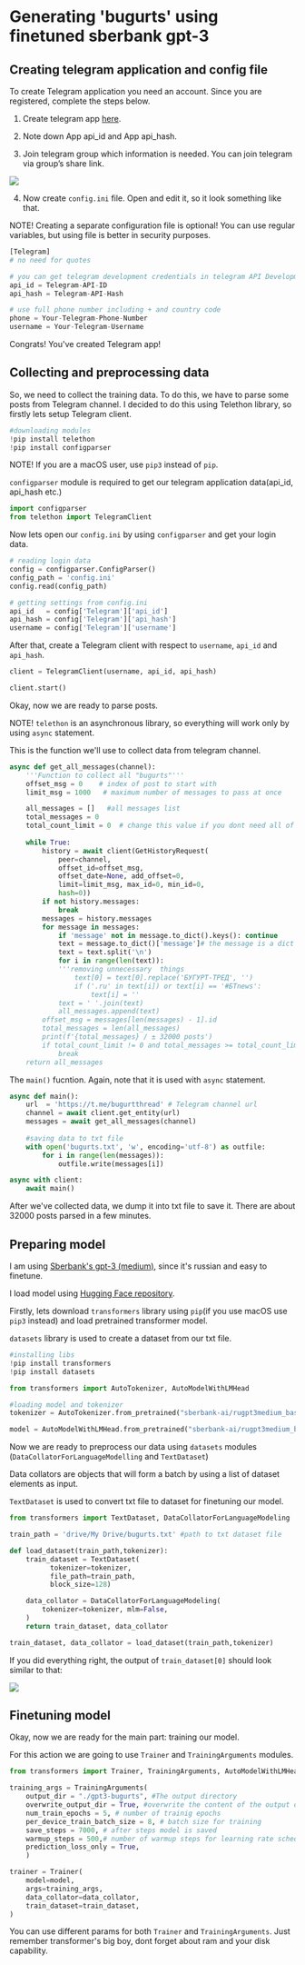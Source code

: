 # Generating 'bugurts' using finetuned sberbank gpt-3

## Creating telegram application and config file

To create Telegram application you need an account. Since you are registered, complete the steps below.

1. Create telegram app [here](https://my.telegram.org/auth?to=apps).

2. Note down App api_id and App api_hash.

3. Join telegram group which information is needed. You can join telegram via group’s share link.

![](https://miro.medium.com/max/1400/1*TbQS21z5HkGY_tMd7CpbTw.png)

4. Now create `config.ini` file. Open and edit it, so it look something like that. 
 
NOTE! Creating a separate configuration file is optional! You can use regular variables, but using file is better in security purposes.
```Python
[Telegram]
# no need for quotes

# you can get telegram development credentials in telegram API Development Tools
api_id = Telegram-API-ID
api_hash = Telegram-API-Hash

# use full phone number including + and country code
phone = Your-Telegram-Phone-Number
username = Your-Telegram-Username
```
Congrats! You've created Telegram app!

## Collecting and preprocessing data

So, we need to collect thе training data.
To do this, we have to parse some posts from Telegram channel. I decided to do this using Telethon library, so firstly lets setup Telegram client. 

```Python
#downloading modules
!pip install telethon
!pip install configparser
```
NOTE! If you are a macOS user, use `pip3` instead of `pip`.

`configparser` module is required to get our telegram application data(api_id, api_hash etc.)
```Python
import configparser
from telethon import TelegramClient
```
Now lets open our `config.ini` by using `configparser` and get your login data.

```Python
# reading login data
config = configparser.ConfigParser()
config_path = 'config.ini'
config.read(config_path)

# getting settings from config.ini
api_id   = config['Telegram']['api_id']
api_hash = config['Telegram']['api_hash']
username = config['Telegram']['username']
```
After that, create a Telegram client with respect to `username`, `api_id` and `api_hash`.
```Python
client = TelegramClient(username, api_id, api_hash)

client.start()
```
Okay, now we are ready to parse posts.

NOTE! `telethon` is an asynchronous library, so everything will work only by using `async` statement.


This is the function we'll use to collect data from telegram channel.
```Python
async def get_all_messages(channel):
    '''Function to collect all "bugurts"'''
    offset_msg = 0    # index of post to start with
    limit_msg = 1000   # maximum number of messages to pass at once

    all_messages = []   #all messages list
    total_messages = 0
    total_count_limit = 0  # change this value if you dont need all of the messages
    
    while True:
        history = await client(GetHistoryRequest(
            peer=channel,
            offset_id=offset_msg,
            offset_date=None, add_offset=0,
            limit=limit_msg, max_id=0, min_id=0,
            hash=0))
        if not history.messages:
            break
        messages = history.messages
        for message in messages:
            if 'message' not in message.to_dict().keys(): continue
            text = message.to_dict()['message']# the message is a dict with a lot of params, the message content is in the 'message'
            text = text.split('\n')
            for i in range(len(text)):
            '''removing unnecessary  things
                text[0] = text[0].replace('БУГУРТ-ТРЕД', '')
                if ('.ru' in text[i]) or text[i] == '#БТnews': 
                    text[i] = ''
            text = ' '.join(text)
            all_messages.append(text)
        offset_msg = messages[len(messages) - 1].id
        total_messages = len(all_messages)
        print(f'{total_messages} / ± 32000 posts')
        if total_count_limit != 0 and total_messages >= total_count_limit:
            break
    return all_messages
```
The `main()` fucntion. Again, note that it is used with `async` statement.

```Python
async def main(): 
    url  = 'https://t.me/bugurtthread' # Telegram channel url
    channel = await client.get_entity(url)
    messages = await get_all_messages(channel)
   
    #saving data to txt file
    with open('bugurts.txt', 'w', encoding='utf-8') as outfile:
        for i in range(len(messages)):
            outfile.write(messages[i])

async with client:
    await main()
```
After we've collected data, we dump it into txt file to save it. There are about 32000 posts parsed in a few minutes.

## Preparing model

I am using [Sberbank's gpt-3 (medium)](https://huggingface.co/sberbank-ai/rugpt3medium_based_on_gpt2), since it's russian and easy to finetune.

I load model using [Hugging Face repository](https://huggingface.co). 

Firstly, lets download `transformers` library using `pip`(if you use macOS use `pip3` instead) and load pretrained transformer model.

`datasets` library is used to create a dataset from our txt file.
```Python
#installing libs
!pip install transformers
!pip install datasets

from transformers import AutoTokenizer, AutoModelWithLMHead

#loading model and tokenizer
tokenizer = AutoTokenizer.from_pretrained("sberbank-ai/rugpt3medium_based_on_gpt2")

model = AutoModelWithLMHead.from_pretrained("sberbank-ai/rugpt3medium_based_on_gpt2")
```
Now we are ready to preprocess our data using `datasets` modules (`DataCollatorForLanguageModelling` and `TextDataset`)

Data collators are objects that will form a batch by using a list of dataset elements as input. 

`TextDataset` is used to convert txt file to dataset for finetuning our model.

```Python
from transformers import TextDataset, DataCollatorForLanguageModeling

train_path = 'drive/My Drive/bugurts.txt' #path to txt dataset file

def load_dataset(train_path,tokenizer):
    train_dataset = TextDataset(
          tokenizer=tokenizer,
          file_path=train_path,
          block_size=128)

    data_collator = DataCollatorForLanguageModeling(
        tokenizer=tokenizer, mlm=False,
    )
    return train_dataset, data_collator

train_dataset, data_collator = load_dataset(train_path,tokenizer)
```
If you did everything right, the output of `train_dataset[0]` should look similar to that:

![](https://github.com/sexozavr/finetuning-sberbank-gpt3-on-bugurts/blob/main/dataset_sample.png)

## Finetuning model

Okay, now we are ready for the main part: training our model.

For this action we are going to use `Trainer` and `TrainingArguments` modules.

```Python
from transformers import Trainer, TrainingArguments, AutoModelWithLMHead

training_args = TrainingArguments(
    output_dir = "./gpt3-bugurts", #The output directory
    overwrite_output_dir = True, #overwrite the content of the output directory
    num_train_epochs = 5, # number of trainig epochs
    per_device_train_batch_size = 8, # batch size for training
    save_steps = 7000, # after steps model is saved
    warmup_steps = 500,# number of warmup steps for learning rate scheduler
    prediction_loss_only = True,
    )

trainer = Trainer(
    model=model,
    args=training_args,
    data_collator=data_collator,
    train_dataset=train_dataset,
)
```
You can use different params for both `Trainer` and `TrainingArguments`. Just remember transformer's big boy, dont forget about ram and your disk capability.






